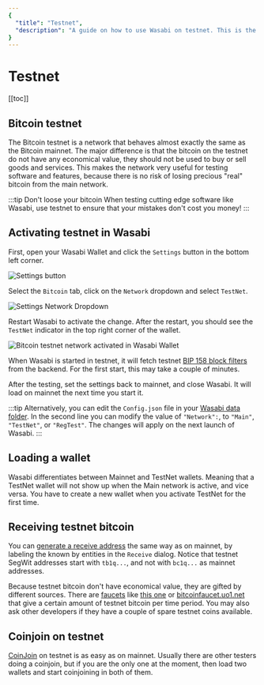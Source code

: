 ```yaml
---
{
  "title": "Testnet",
  "description": "A guide on how to use Wasabi on testnet. This is the Wasabi documentation, an archive of knowledge about the open-source, non-custodial and privacy-focused Bitcoin wallet for desktop."
}
---
```


# Testnet

[[toc]]

## Bitcoin testnet

The Bitcoin testnet is a network that behaves almost exactly the same as the Bitcoin mainnet.
The major difference is that the bitcoin on the testnet do not have any economical value, they should not be used to buy or sell goods and services.
This makes the network very useful for testing software and features, because there is no risk of losing precious "real" bitcoin from the main network.

:::tip Don't loose your bitcoin
When testing cutting edge software like Wasabi, use testnet to ensure that your mistakes don't cost you money!
:::

## Activating testnet in Wasabi

First, open your Wasabi Wallet and click the `Settings` button in the bottom left corner.

![Settings button](/SettingsButton.png "Settings button")

Select the `Bitcoin` tab, click on the `Network` dropdown and select `TestNet`.

![Settings Network Dropdown](/SettingsNetwork.png "Settings Network Dropdown")

Restart Wasabi to activate the change.
After the restart, you should see the `TestNet` indicator in the top right corner of the wallet.

![Bitcoin testnet network activated in Wasabi Wallet](/TestNetIndicator.png "Bitcoin testnet network activated in Wasabi Wallet")

When Wasabi is started in testnet, it will fetch testnet [BIP 158 block filters](https://github.com/bitcoin/bips/blob/master/bip-0158.mediawiki) from the backend.
For the first start, this may take a couple of minutes.

After the testing, set the settings back to mainnet, and close Wasabi.
It will load on mainnet the next time you start it.

:::tip 
Alternatively, you can edit the `Config.json` file in your [Wasabi data folder](/FAQ/FAQ-UseWasabi.md#where-can-i-find-the-wasabi-data-folder).
In the second line you can modify the value of `"Network":`, to `"Main"`, `"TestNet"`, or `"RegTest"`.
The changes will apply on the next launch of Wasabi.
:::

## Loading a wallet

Wasabi differentiates between Mainnet and TestNet wallets.
Meaning that a TestNet wallet will not show up when the Main network is active, and vice versa.
You have to create a new wallet when you activate TestNet for the first time.

## Receiving testnet bitcoin

You can [generate a receive address](/using-wasabi/Receive.md) the same way as on mainnet, by labeling the known by entities in the `Receive` dialog.
Notice that testnet SegWit addresses start with `tb1q...`, and not with `bc1q...` as mainnet addresses.

Because testnet bitcoin don't have economical value, they are gifted by different sources.
There are [faucets](https://en.bitcoin.it/wiki/Testnet#Faucets) like [this one](https://coinfaucet.eu/en/btc-testnet/) or [bitcoinfaucet.uo1.net](https://bitcoinfaucet.uo1.net/) that give a certain amount of testnet bitcoin per time period.
You may also ask other developers if they have a couple of spare testnet coins available.

## Coinjoin on testnet

[CoinJoin](/using-wasabi/CoinJoin.md) on testnet is as easy as on mainnet.
Usually there are other testers doing a coinjoin, but if you are the only one at the moment, then load two wallets and start coinjoining in both of them.
